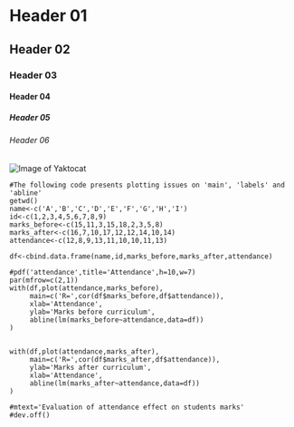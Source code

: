 # Header 01
## Header 02
### Header 03
#### Header 04
##### Header 05
###### Header 06

![Image of Yaktocat](https://octodex.github.com/images/yaktocat.png)

```
#The following code presents plotting issues on 'main', 'labels' and 'abline'
getwd()
name<-c('A','B','C','D','E','F','G','H','I')
id<-c(1,2,3,4,5,6,7,8,9)
marks_before<-c(15,11,3,15,18,2,3,5,8)
marks_after<-c(16,7,10,17,12,12,14,10,14)
attendance<-c(12,8,9,13,11,10,10,11,13)

df<-cbind.data.frame(name,id,marks_before,marks_after,attendance)

#pdf('attendance',title='Attendance',h=10,w=7)
par(mfrow=c(2,1))
with(df,plot(attendance,marks_before),
     main=c('R=',cor(df$marks_before,df$attendance)),
     xlab='Attendance',
     ylab='Marks before curriculum',
     abline(lm(marks_before~attendance,data=df))
)


with(df,plot(attendance,marks_after),
     main=c('R=',cor(df$marks_after,df$attendance)),
     ylab='Marks after curriculum',
     xlab='Attendance',
     abline(lm(marks_after~attendance,data=df))
)

#mtext='Evaluation of attendance effect on students marks'
#dev.off()

```
